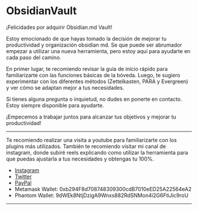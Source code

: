 # ObsidianVault

¡Felicidades por adquirir Obsidian.md Vault!

Estoy emocionado de que hayas tomado la decisión de mejorar tu productividad y organización obsidian md. Se que puede ser abrumador empezar a utilizar una nueva herramienta, pero estoy aquí para ayudarte en cada paso del camino.

En primer lugar, te recomiendo revisar la guía de inicio rápido para familiarizarte con las funciones básicas de la bóveda. Luego, te sugiero experimentar con los diferentes métodos (Zettelkasten, PARA y Evergreen) y ver cómo se adaptan mejor a tus necesidades.

Si tienes alguna pregunta o inquietud, no dudes en ponerte en contacto. Estoy siempre disponible para ayudarte.

¡Empecemos a trabajar juntos para alcanzar tus objetivos y mejorar tu productividad!

---


Te recomiendo realizar una visita a youtube para familiarizarte con los plugins más utilizados.
También te recomiendo visitar mi canal de instagram, donde subiré reels explicando como utilizar la herramienta para que puedas ajustarla a tus necesidades y obtengas tu 100%.


- [Instagram](https://www.instagram.com/iampoco.md)
- [Twitter](https://twitter.com/iampoco_)
- [PayPal](https://paypal.me/iampoco?country.x=CL&locale.x=es_XC)
- Metamask Wallet: 0xb294F8d708748309300cdB7010eED25A22564eA2
- Phantom Wallet: 9dWEk8NtjDzigA9Wnxs882RdSNMon4i2G6FtiJic9roU

---


